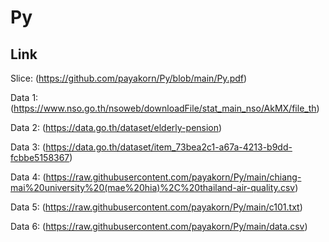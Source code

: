 # Py

## Link

Slice: (https://github.com/payakorn/Py/blob/main/Py.pdf)

Data 1: (https://www.nso.go.th/nsoweb/downloadFile/stat_main_nso/AkMX/file_th)

Data 2: (https://data.go.th/dataset/elderly-pension)

Data 3: (https://data.go.th/dataset/item_73bea2c1-a67a-4213-b9dd-fcbbe5158367)

Data 4: (https://raw.githubusercontent.com/payakorn/Py/main/chiang-mai%20university%20(mae%20hia)%2C%20thailand-air-quality.csv)

Data 5: (https://raw.githubusercontent.com/payakorn/Py/main/c101.txt)

Data 6: (https://raw.githubusercontent.com/payakorn/Py/main/data.csv)
